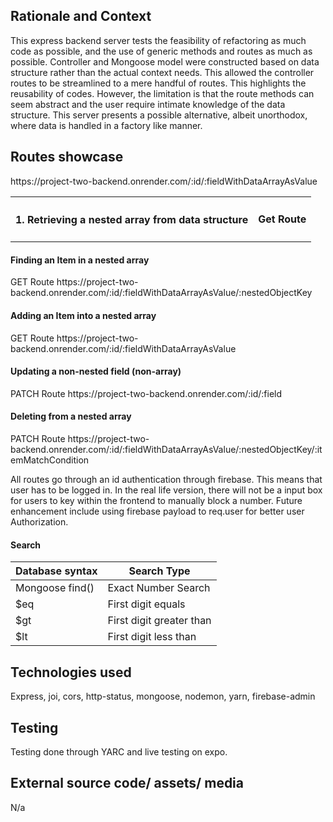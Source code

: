 <h2> Rationale and Context </h2>
This express backend server tests the feasibility of refactoring as much code as possible, and the use of generic methods and routes as much as possible. Controller and Mongoose model were constructed based on data structure rather than the actual context needs. This allowed the controller routes to be streamlined to a mere handful of routes. This highlights the reusability of codes. However, the limitation is that the route methods can seem abstract and the user require intimate knowledge of the data structure. This server presents a possible alternative, albeit unorthodox, where data is handled in a factory like manner.

<h2> Routes showcase </h2>

<table>
  <thead>
    <tr>
      <th><h4> 1. Retrieving a nested array from data structure </h4></th>
      <th>Get Route</th>
    </tr>
  </thead>
  <tbody>
    <tr>
      https://<span></span>project-two-backend.onrender.com/:id/:fieldWithDataArrayAsValue
    </tr>    
  </tbody>
</table>


<h4> Finding an Item in a nested array </h4>
GET Route
https://<span></span>project-two-backend.onrender.com/:id/:fieldWithDataArrayAsValue/:nestedObjectKey

<h4> Adding an Item into a nested array </h4>
GET Route
https://<span></span>project-two-backend.onrender.com/:id/:fieldWithDataArrayAsValue

<h4> Updating a non-nested field (non-array) </h4>
PATCH Route
https://<span></span>project-two-backend.onrender.com/:id/:field

<h4> Deleting from a nested array </h4>
PATCH Route
https://<span></span>project-two-backend.onrender.com/:id/:fieldWithDataArrayAsValue/:nestedObjectKey/:itemMatchCondition

All routes go through an id authentication through firebase. This means that user has to be logged in. In the real life version, there will not be a input box for users to key within the frontend to manually block a number. Future enhancement include using firebase payload to req.user for better user Authorization.

<h4> Search </h4>

<table>
  <thead>
    <tr>
      <th>Database syntax</th>
      <th>Search Type</th>
    </tr>
  </thead>
  <tbody>
    <tr>
      <td>Mongoose find()</td>
      <td>Exact Number Search</td>
    </tr>
    <tr>
      <td>$eq</td>
      <td>First digit equals</td>
    </tr>
    <tr>
      <td>$gt</td>
      <td>First digit greater than</td>
    </tr>
    <tr>
      <td>$lt</td>
      <td>First digit less than</td>
    </tr>
  </tbody>
</table>

<H2> Technologies used </H2>

Express, joi, cors, http-status, mongoose, nodemon, yarn, firebase-admin

<H2> Testing </H2>

Testing done through YARC and live testing on expo.

<h2> External source code/ assets/ media </h2>

N/a
